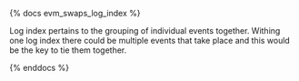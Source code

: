 {% docs evm_swaps_log_index %}

Log index pertains to the grouping of individual events together. Withing one log index there could be multiple events that take place and this would be the key to tie them together. 

{% enddocs %}
